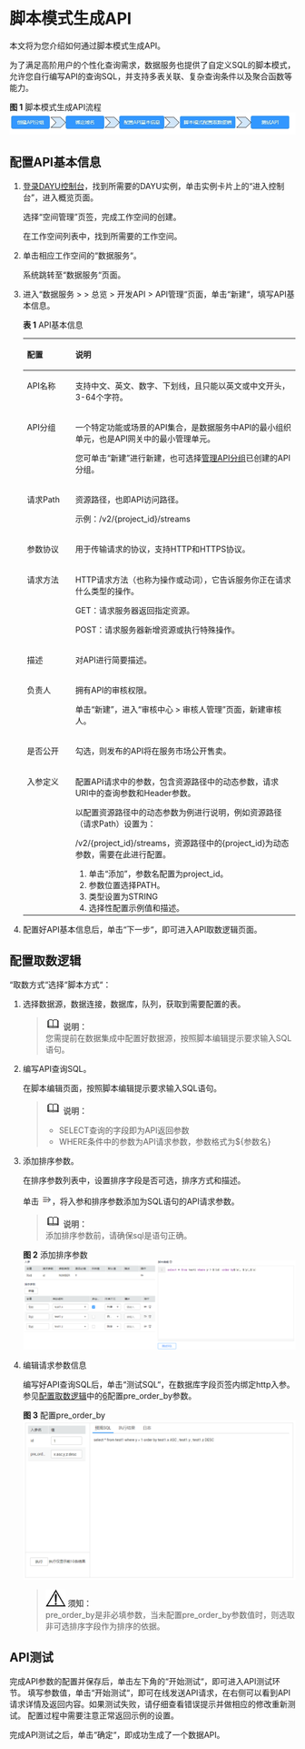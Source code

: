 # 脚本模式生成API<a name="dayu_01_0306"></a>

本文将为您介绍如何通过脚本模式生成API。

为了满足高阶用户的个性化查询需求，数据服务也提供了自定义SQL的脚本模式，允许您自行编写API的查询SQL，并支持多表关联、复杂查询条件以及聚合函数等能力。

**图 1**  脚本模式生成API流程<a name="zh-cn_topic_0180012633_fig7900144264519"></a>  
![](figures/脚本模式生成API流程.jpg "脚本模式生成API流程")

## 配置API基本信息<a name="zh-cn_topic_0180012633_section062261417391"></a>

1.  [登录DAYU控制台](https://console.huaweicloud.com/dayu/)，找到所需要的DAYU实例，单击实例卡片上的“进入控制台”，进入概览页面。

    选择“空间管理”页签，完成工作空间的创建。

    在工作空间列表中，找到所需要的工作空间。


1.  单击相应工作空间的“数据服务“。

    系统跳转至“数据服务“页面。


1.  进入“数据服务 \>  \>  总览  \>  开发API  \>  API管理“页面，单击“新建“，填写API基本信息。

    **表 1**  API基本信息

    <a name="zh-cn_topic_0180012633_zh-cn_topic_0180012632_table8943152418215"></a>
    <table><thead align="left"><tr id="zh-cn_topic_0180012633_zh-cn_topic_0180012632_row5944624142115"><th class="cellrowborder" valign="top" width="17.72%" id="mcps1.2.3.1.1"><p id="zh-cn_topic_0180012633_zh-cn_topic_0180012632_p14944024102112"><a name="zh-cn_topic_0180012633_zh-cn_topic_0180012632_p14944024102112"></a><a name="zh-cn_topic_0180012633_zh-cn_topic_0180012632_p14944024102112"></a>配置</p>
    </th>
    <th class="cellrowborder" valign="top" width="82.28%" id="mcps1.2.3.1.2"><p id="zh-cn_topic_0180012633_zh-cn_topic_0180012632_p1994412244215"><a name="zh-cn_topic_0180012633_zh-cn_topic_0180012632_p1994412244215"></a><a name="zh-cn_topic_0180012633_zh-cn_topic_0180012632_p1994412244215"></a>说明</p>
    </th>
    </tr>
    </thead>
    <tbody><tr id="zh-cn_topic_0180012633_zh-cn_topic_0180012632_row8944132412212"><td class="cellrowborder" valign="top" width="17.72%" headers="mcps1.2.3.1.1 "><p id="zh-cn_topic_0180012633_zh-cn_topic_0180012632_p14944324122114"><a name="zh-cn_topic_0180012633_zh-cn_topic_0180012632_p14944324122114"></a><a name="zh-cn_topic_0180012633_zh-cn_topic_0180012632_p14944324122114"></a>API名称</p>
    </td>
    <td class="cellrowborder" valign="top" width="82.28%" headers="mcps1.2.3.1.2 "><p id="zh-cn_topic_0180012633_zh-cn_topic_0180012632_p2094432432115"><a name="zh-cn_topic_0180012633_zh-cn_topic_0180012632_p2094432432115"></a><a name="zh-cn_topic_0180012633_zh-cn_topic_0180012632_p2094432432115"></a>支持中文、英文、数字、下划线，且只能以英文或中文开头，3-64个字符。</p>
    </td>
    </tr>
    <tr id="zh-cn_topic_0180012633_zh-cn_topic_0180012632_row159441924202111"><td class="cellrowborder" valign="top" width="17.72%" headers="mcps1.2.3.1.1 "><p id="zh-cn_topic_0180012633_zh-cn_topic_0180012632_p139441124162110"><a name="zh-cn_topic_0180012633_zh-cn_topic_0180012632_p139441124162110"></a><a name="zh-cn_topic_0180012633_zh-cn_topic_0180012632_p139441124162110"></a>API分组</p>
    </td>
    <td class="cellrowborder" valign="top" width="82.28%" headers="mcps1.2.3.1.2 "><p id="zh-cn_topic_0180012633_zh-cn_topic_0180012632_p1794417249211"><a name="zh-cn_topic_0180012633_zh-cn_topic_0180012632_p1794417249211"></a><a name="zh-cn_topic_0180012633_zh-cn_topic_0180012632_p1794417249211"></a>一个特定功能或场景的API集合，是数据服务中API的最小组织单元，也是API网关中的最小管理单元。</p>
    <p id="zh-cn_topic_0180012633_zh-cn_topic_0180012632_p0237181018261"><a name="zh-cn_topic_0180012633_zh-cn_topic_0180012632_p0237181018261"></a><a name="zh-cn_topic_0180012633_zh-cn_topic_0180012632_p0237181018261"></a>您可单击<span class="uicontrol" id="zh-cn_topic_0180012633_zh-cn_topic_0180012632_uicontrol179511519182615"><a name="zh-cn_topic_0180012633_zh-cn_topic_0180012632_uicontrol179511519182615"></a><a name="zh-cn_topic_0180012633_zh-cn_topic_0180012632_uicontrol179511519182615"></a>“新建”</span>进行新建，也可选择<a href="向导模式生成API.md#zh-cn_topic_0180012632_section18624154416414">管理API分组</a>已创建的API分组。</p>
    </td>
    </tr>
    <tr id="zh-cn_topic_0180012633_zh-cn_topic_0180012632_row19944122419211"><td class="cellrowborder" valign="top" width="17.72%" headers="mcps1.2.3.1.1 "><p id="zh-cn_topic_0180012633_zh-cn_topic_0180012632_p09441624182110"><a name="zh-cn_topic_0180012633_zh-cn_topic_0180012632_p09441624182110"></a><a name="zh-cn_topic_0180012633_zh-cn_topic_0180012632_p09441624182110"></a>请求Path</p>
    </td>
    <td class="cellrowborder" valign="top" width="82.28%" headers="mcps1.2.3.1.2 "><p id="zh-cn_topic_0180012633_zh-cn_topic_0180012632_p199441124152112"><a name="zh-cn_topic_0180012633_zh-cn_topic_0180012632_p199441124152112"></a><a name="zh-cn_topic_0180012633_zh-cn_topic_0180012632_p199441124152112"></a>资源路径，也即API访问路径。</p>
    <p id="zh-cn_topic_0180012633_zh-cn_topic_0180012632_p157144617114"><a name="zh-cn_topic_0180012633_zh-cn_topic_0180012632_p157144617114"></a><a name="zh-cn_topic_0180012633_zh-cn_topic_0180012632_p157144617114"></a>示例：/v2/{project_id}/streams</p>
    </td>
    </tr>
    <tr id="zh-cn_topic_0180012633_zh-cn_topic_0180012632_row5944724132111"><td class="cellrowborder" valign="top" width="17.72%" headers="mcps1.2.3.1.1 "><p id="zh-cn_topic_0180012633_zh-cn_topic_0180012632_p1894482414216"><a name="zh-cn_topic_0180012633_zh-cn_topic_0180012632_p1894482414216"></a><a name="zh-cn_topic_0180012633_zh-cn_topic_0180012632_p1894482414216"></a>参数协议</p>
    </td>
    <td class="cellrowborder" valign="top" width="82.28%" headers="mcps1.2.3.1.2 "><p id="zh-cn_topic_0180012633_zh-cn_topic_0180012632_p594432412116"><a name="zh-cn_topic_0180012633_zh-cn_topic_0180012632_p594432412116"></a><a name="zh-cn_topic_0180012633_zh-cn_topic_0180012632_p594432412116"></a>用于传输请求的协议，支持HTTP和HTTPS协议。</p>
    </td>
    </tr>
    <tr id="zh-cn_topic_0180012633_zh-cn_topic_0180012632_row4944624182114"><td class="cellrowborder" valign="top" width="17.72%" headers="mcps1.2.3.1.1 "><p id="zh-cn_topic_0180012633_zh-cn_topic_0180012632_p1294432416216"><a name="zh-cn_topic_0180012633_zh-cn_topic_0180012632_p1294432416216"></a><a name="zh-cn_topic_0180012633_zh-cn_topic_0180012632_p1294432416216"></a>请求方法</p>
    </td>
    <td class="cellrowborder" valign="top" width="82.28%" headers="mcps1.2.3.1.2 "><p id="zh-cn_topic_0180012633_zh-cn_topic_0180012632_zh-cn_topic_0121682347_p46347563325"><a name="zh-cn_topic_0180012633_zh-cn_topic_0180012632_zh-cn_topic_0121682347_p46347563325"></a><a name="zh-cn_topic_0180012633_zh-cn_topic_0180012632_zh-cn_topic_0121682347_p46347563325"></a>HTTP请求方法（也称为操作或动词），它告诉服务你正在请求什么类型的操作。</p>
    <p id="zh-cn_topic_0180012633_zh-cn_topic_0180012632_p392117034119"><a name="zh-cn_topic_0180012633_zh-cn_topic_0180012632_p392117034119"></a><a name="zh-cn_topic_0180012633_zh-cn_topic_0180012632_p392117034119"></a>GET：请求服务器返回指定资源。</p>
    <p id="zh-cn_topic_0180012633_zh-cn_topic_0180012632_p478642154112"><a name="zh-cn_topic_0180012633_zh-cn_topic_0180012632_p478642154112"></a><a name="zh-cn_topic_0180012633_zh-cn_topic_0180012632_p478642154112"></a>POST：请求服务器新增资源或执行特殊操作。</p>
    </td>
    </tr>
    <tr id="zh-cn_topic_0180012633_zh-cn_topic_0180012632_row894416245216"><td class="cellrowborder" valign="top" width="17.72%" headers="mcps1.2.3.1.1 "><p id="zh-cn_topic_0180012633_zh-cn_topic_0180012632_p39447244210"><a name="zh-cn_topic_0180012633_zh-cn_topic_0180012632_p39447244210"></a><a name="zh-cn_topic_0180012633_zh-cn_topic_0180012632_p39447244210"></a>描述</p>
    </td>
    <td class="cellrowborder" valign="top" width="82.28%" headers="mcps1.2.3.1.2 "><p id="zh-cn_topic_0180012633_zh-cn_topic_0180012632_p1794482452113"><a name="zh-cn_topic_0180012633_zh-cn_topic_0180012632_p1794482452113"></a><a name="zh-cn_topic_0180012633_zh-cn_topic_0180012632_p1794482452113"></a>对API进行简要描述。</p>
    </td>
    </tr>
    <tr id="zh-cn_topic_0180012633_zh-cn_topic_0180012632_row14789201319239"><td class="cellrowborder" valign="top" width="17.72%" headers="mcps1.2.3.1.1 "><p id="zh-cn_topic_0180012633_zh-cn_topic_0180012632_p479016137235"><a name="zh-cn_topic_0180012633_zh-cn_topic_0180012632_p479016137235"></a><a name="zh-cn_topic_0180012633_zh-cn_topic_0180012632_p479016137235"></a>负责人</p>
    </td>
    <td class="cellrowborder" valign="top" width="82.28%" headers="mcps1.2.3.1.2 "><p id="zh-cn_topic_0180012633_zh-cn_topic_0180012632_p879091315236"><a name="zh-cn_topic_0180012633_zh-cn_topic_0180012632_p879091315236"></a><a name="zh-cn_topic_0180012633_zh-cn_topic_0180012632_p879091315236"></a>拥有API的审核权限。</p>
    <p id="zh-cn_topic_0180012633_zh-cn_topic_0180012632_p1560823194914"><a name="zh-cn_topic_0180012633_zh-cn_topic_0180012632_p1560823194914"></a><a name="zh-cn_topic_0180012633_zh-cn_topic_0180012632_p1560823194914"></a>单击<span class="uicontrol" id="zh-cn_topic_0180012633_zh-cn_topic_0180012632_uicontrol59411231144917"><a name="zh-cn_topic_0180012633_zh-cn_topic_0180012632_uicontrol59411231144917"></a><a name="zh-cn_topic_0180012633_zh-cn_topic_0180012632_uicontrol59411231144917"></a>“新建”</span>，进入<span class="menucascade" id="zh-cn_topic_0180012633_zh-cn_topic_0180012632_menucascade4679476507"><a name="zh-cn_topic_0180012633_zh-cn_topic_0180012632_menucascade4679476507"></a><a name="zh-cn_topic_0180012633_zh-cn_topic_0180012632_menucascade4679476507"></a>“<span class="uicontrol" id="zh-cn_topic_0180012633_zh-cn_topic_0180012632_uicontrol8679147205019"><a name="zh-cn_topic_0180012633_zh-cn_topic_0180012632_uicontrol8679147205019"></a><a name="zh-cn_topic_0180012633_zh-cn_topic_0180012632_uicontrol8679147205019"></a>审核中心</span> &gt; <span class="uicontrol" id="zh-cn_topic_0180012633_zh-cn_topic_0180012632_uicontrol3431311175015"><a name="zh-cn_topic_0180012633_zh-cn_topic_0180012632_uicontrol3431311175015"></a><a name="zh-cn_topic_0180012633_zh-cn_topic_0180012632_uicontrol3431311175015"></a>审核人管理</span>”</span>页面，新建审核人。</p>
    </td>
    </tr>
    <tr id="zh-cn_topic_0180012633_zh-cn_topic_0180012632_row1451110214238"><td class="cellrowborder" valign="top" width="17.72%" headers="mcps1.2.3.1.1 "><p id="zh-cn_topic_0180012633_zh-cn_topic_0180012632_p9511192132313"><a name="zh-cn_topic_0180012633_zh-cn_topic_0180012632_p9511192132313"></a><a name="zh-cn_topic_0180012633_zh-cn_topic_0180012632_p9511192132313"></a>是否公开</p>
    </td>
    <td class="cellrowborder" valign="top" width="82.28%" headers="mcps1.2.3.1.2 "><p id="zh-cn_topic_0180012633_zh-cn_topic_0180012632_p65111521132316"><a name="zh-cn_topic_0180012633_zh-cn_topic_0180012632_p65111521132316"></a><a name="zh-cn_topic_0180012633_zh-cn_topic_0180012632_p65111521132316"></a>勾选，则发布的API将在服务市场公开售卖。</p>
    </td>
    </tr>
    <tr id="zh-cn_topic_0180012633_zh-cn_topic_0180012632_row19497130152315"><td class="cellrowborder" valign="top" width="17.72%" headers="mcps1.2.3.1.1 "><p id="zh-cn_topic_0180012633_zh-cn_topic_0180012632_p9497330112317"><a name="zh-cn_topic_0180012633_zh-cn_topic_0180012632_p9497330112317"></a><a name="zh-cn_topic_0180012633_zh-cn_topic_0180012632_p9497330112317"></a>入参定义</p>
    </td>
    <td class="cellrowborder" valign="top" width="82.28%" headers="mcps1.2.3.1.2 "><p id="zh-cn_topic_0180012633_zh-cn_topic_0180012632_p194971030182316"><a name="zh-cn_topic_0180012633_zh-cn_topic_0180012632_p194971030182316"></a><a name="zh-cn_topic_0180012633_zh-cn_topic_0180012632_p194971030182316"></a>配置API请求中的参数，包含资源路径中的动态参数，请求URI中的查询参数和Header参数。</p>
    <p id="zh-cn_topic_0180012633_zh-cn_topic_0180012632_p595114163011"><a name="zh-cn_topic_0180012633_zh-cn_topic_0180012632_p595114163011"></a><a name="zh-cn_topic_0180012633_zh-cn_topic_0180012632_p595114163011"></a>以配置资源路径中的动态参数为例进行说明，例如资源路径（请求Path）设置为：</p>
    <p id="zh-cn_topic_0180012633_zh-cn_topic_0180012632_p375510579322"><a name="zh-cn_topic_0180012633_zh-cn_topic_0180012632_p375510579322"></a><a name="zh-cn_topic_0180012633_zh-cn_topic_0180012632_p375510579322"></a>/v2/{project_id}/streams，资源路径中的{project_id}为动态参数，需要在此进行配置。</p>
    <a name="zh-cn_topic_0180012633_zh-cn_topic_0180012632_ol15807165012339"></a><a name="zh-cn_topic_0180012633_zh-cn_topic_0180012632_ol15807165012339"></a><ol id="zh-cn_topic_0180012633_zh-cn_topic_0180012632_ol15807165012339"><li>单击<span class="uicontrol" id="zh-cn_topic_0180012633_zh-cn_topic_0180012632_uicontrol598818352341"><a name="zh-cn_topic_0180012633_zh-cn_topic_0180012632_uicontrol598818352341"></a><a name="zh-cn_topic_0180012633_zh-cn_topic_0180012632_uicontrol598818352341"></a>“添加”</span>，参数名配置为project_id。</li><li>参数位置选择PATH。</li><li>类型设置为STRING</li><li>选择性配置示例值和描述。</li></ol>
    </td>
    </tr>
    </tbody>
    </table>

2.  配置好API基本信息后，单击“下一步“，即可进入API取数逻辑页面。

## 配置取数逻辑<a name="zh-cn_topic_0180012633_section294754991217"></a>

“取数方式“选择“脚本方式“：

1.  选择数据源，数据连接，数据库，队列，获取到需要配置的表。

    >![](public_sys-resources/icon-note.gif) **说明：**   
    >您需提前在数据集成中配置好数据源，按照脚本编辑提示要求输入SQL语句。  

2.  编写API查询SQL。

    在脚本编辑页面，按照脚本编辑提示要求输入SQL语句。

    >![](public_sys-resources/icon-note.gif) **说明：**   
    >-   SELECT查询的字段即为API返回参数  
    >-   WHERE条件中的参数为API请求参数，参数格式为$\{参数名\}  

3.  添加排序参数。

    在排序参数列表中，设置排序字段是否可选，排序方式和描述。

    单击![](figures/添加.png)，将入参和排序参数添加为SQL语句的API请求参数。

    >![](public_sys-resources/icon-note.gif) **说明：**   
    >添加排序参数前，请确保sql是语句正确。  

    **图 2**  添加排序参数<a name="zh-cn_topic_0180012633_fig3648143310479"></a>  
    ![](figures/添加排序参数.png "添加排序参数")

4.  编辑请求参数信息

    编写好API查询SQL后，单击“测试SQL“，在数据库字段页签内绑定http入参。参见[配置取数逻辑](向导模式生成API.md#zh-cn_topic_0180012632_section294754991217)中的[6](向导模式生成API.md#zh-cn_topic_0180012632_li313513211613)配置pre\_order\_by参数。

    **图 3**  配置pre\_order\_by<a name="zh-cn_topic_0180012633_fig123321438313"></a>  
    ![](figures/配置pre_order_by.png "配置pre_order_by")

    >![](public_sys-resources/icon-notice.gif) **须知：**   
    >pre\_order\_by是非必填参数，当未配置pre\_order\_by参数值时，则选取非可选排序字段作为排序的依据。  


## API测试<a name="zh-cn_topic_0180012633_section4309151185512"></a>

完成API参数的配置并保存后，单击左下角的“开始测试“，即可进入API测试环节。  填写参数值，单击“开始测试“，即可在线发送API请求，在右侧可以看到API请求详情及返回内容。如果测试失败，请仔细查看错误提示并做相应的修改重新测试。 配置过程中需要注意正常返回示例的设置。

完成API测试之后，单击“确定“，即成功生成了一个数据API。

